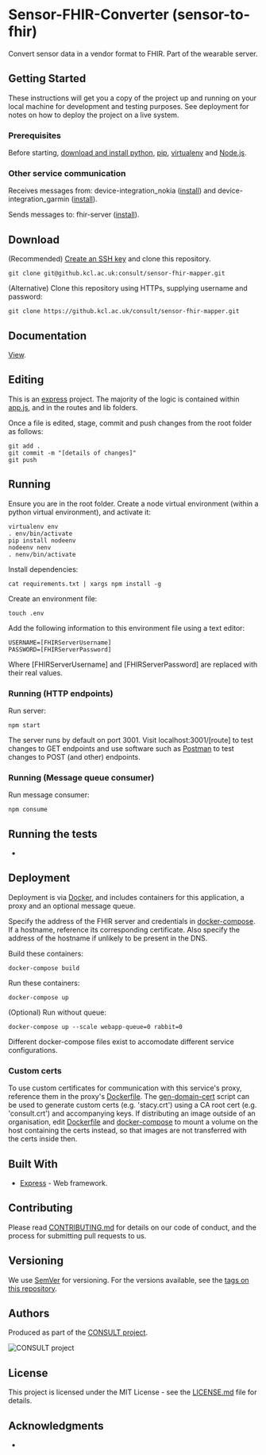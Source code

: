 # Sensor-FHIR-Converter (sensor-to-fhir)

Convert sensor data in a vendor format to FHIR. Part of the wearable server.

## Getting Started

These instructions will get you a copy of the project up and running on your local machine for development and testing purposes. See deployment for notes on how to deploy the project on a live system.

### Prerequisites

Before starting, [download and install python](https://www.python.org/downloads/), [pip](https://packaging.python.org/tutorials/installing-packages/#use-pip-for-installing), [virtualenv](https://virtualenv.pypa.io/en/latest/installation/) and [Node.js](https://nodejs.org/en/download/).

### Other service communication

Receives messages from: device-integration_nokia ([install](https://github.kcl.ac.uk/consult/device-integration_nokia/blob/master/README.md)) and device-integration_garmin ([install](https://github.kcl.ac.uk/consult/device-integration_garmin/blob/master/README.md)).

Sends messages to: fhir-server ([install](https://github.kcl.ac.uk/consult/fhir-server/blob/master/README.md)).

## Download

(Recommended) [Create an SSH key](https://help.github.com/en/articles/generating-a-new-ssh-key-and-adding-it-to-the-ssh-agent) and clone this repository.

```
git clone git@github.kcl.ac.uk:consult/sensor-fhir-mapper.git
```

(Alternative) Clone this repository using HTTPs, supplying username and password:

```
git clone https://github.kcl.ac.uk/consult/sensor-fhir-mapper.git
```

## Documentation

[View](https://github.kcl.ac.uk/pages/consult/sensor-fhir-mapper/).

## Editing

This is an [express](https://expressjs.com/) project. The majority of the logic is contained within [app.js](app.js), and in the routes and lib folders.

Once a file is edited, stage, commit and push changes from the root folder as follows:

```
git add .
git commit -m "[details of changes]"
git push
```

## Running

Ensure you are in the root folder. Create a node virtual environment (within a python virtual environment), and activate it:

```
virtualenv env
. env/bin/activate
pip install nodeenv
nodeenv nenv
. nenv/bin/activate
```

Install dependencies:

```
cat requirements.txt | xargs npm install -g
```

Create an environment file:

```
touch .env
```

Add the following information to this environment file using a text editor:

```
USERNAME=[FHIRServerUsername]
PASSWORD=[FHIRServerPassword]
```

Where [FHIRServerUsername] and [FHIRServerPassword] are replaced with their real values.

### Running (HTTP endpoints)

Run server:

```
npm start
```

The server runs by default on port 3001. Visit localhost:3001/[route] to test changes to GET endpoints and use software such as [Postman](https://www.getpostman.com/) to test changes to POST (and other) endpoints.

### Running (Message queue consumer)

Run message consumer:

```
npm consume
```

## Running the tests

-

## Deployment

Deployment is via [Docker](https://docs.docker.com/compose/install/), and includes containers for this application, a proxy and an optional message queue.

Specify the address of the FHIR server and credentials in [docker-compose](docker-compose.yml). If a hostname, reference its corresponding certificate. Also specify the address of the hostname if unlikely to be present in the DNS.

Build these containers:

```
docker-compose build
```

Run these containers:

```
docker-compose up
```

(Optional) Run without queue:

```
docker-compose up --scale webapp-queue=0 rabbit=0
```

Different docker-compose files exist to accomodate different service configurations.

### Custom certs

To use custom certificates for communication with this service's proxy, reference them in the proxy's [Dockerfile](proxy/Dockerfile). The [gen-domain-cert](proxy/certs/gen-domain-cert.sh) script can be used to generate custom certs (e.g. 'stacy.crt') using a CA root cert (e.g. 'consult.crt') and accompanying keys. If distributing an image outside of an organisation, edit [Dockerfile](proxy/Dockerfile) and [docker-compose](docker-compose.yml) to mount a volume on the host containing the certs instead, so that images are not transferred with the certs inside then.

## Built With

* [Express](https://expressjs.com/) - Web framework.

## Contributing

Please read [CONTRIBUTING.md](CONTRIBUTING.md) for details on our code of conduct, and the process for submitting pull requests to us.

## Versioning

We use [SemVer](http://semver.org/) for versioning. For the versions available, see the [tags on this repository](https://github.com/martinchapman/nokia-health/tags).

## Authors

Produced as part of the [CONSULT project](https://consult.kcl.ac.uk/).

![CONSULT project](https://consult.kcl.ac.uk/wp-content/uploads/sites/214/2017/12/overview-consult-768x230.png "CONSULT project")

## License

This project is licensed under the MIT License - see the [LICENSE.md](LICENSE.md) file for details.

## Acknowledgments

*
